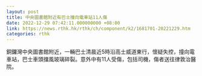 ```yaml
---
layout: post
title: 中央圖書館附近有巴士撞向電車站11人傷
date: 2022-12-29 07:42:11.000000000 +08:00
link: https://news.rthk.hk/rthk/ch/component/k2/1681701-20221229.htm
categories: rthk
---
```


銅鑼灣中央圖書館附近，一輛巴士清晨近5時沿高士威道東行，懷疑失控，撞向電車站，巴士車頭擋風玻璃碎裂。意外中有11人受傷，包括司機，傷者送往律敦治醫院。

